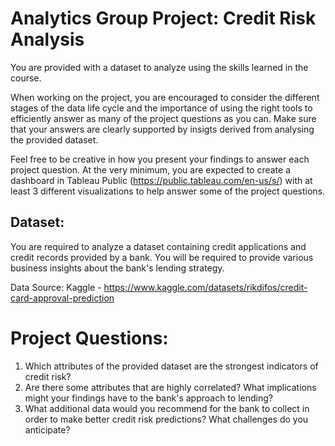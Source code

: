 # Analytics Group Project: Credit Risk Analysis

You are provided with a dataset to analyze using the skills learned in the course.

When working on the project, you are encouraged to consider the different stages of the data life cycle and the importance of using the right tools to efficiently answer as many of the project questions as you can. Make sure that your answers are clearly supported by insigts derived from analysing the provided dataset.

Feel free to be creative in how you present your findings to answer each project question. At the very minimum, you are expected to create a dashboard in Tableau Public (https://public.tableau.com/en-us/s/) with at least 3 different visualizations to help answer some of the project questions.

## Dataset:
You are required to analyze a dataset containing credit applications and credit records provided by a bank. You will be required to provide various business insights about the bank's lending strategy.

Data Source: Kaggle - https://www.kaggle.com/datasets/rikdifos/credit-card-approval-prediction



# Project Questions:
1. Which attributes of the provided dataset are the strongest indicators of credit risk?
2. Are there some attributes that are highly correlated? What implications might your findings have to the bank's approach to lending?
3. What additional data would you recommend for the bank to collect in order to make better credit risk predictions? What challenges do you anticipate?

